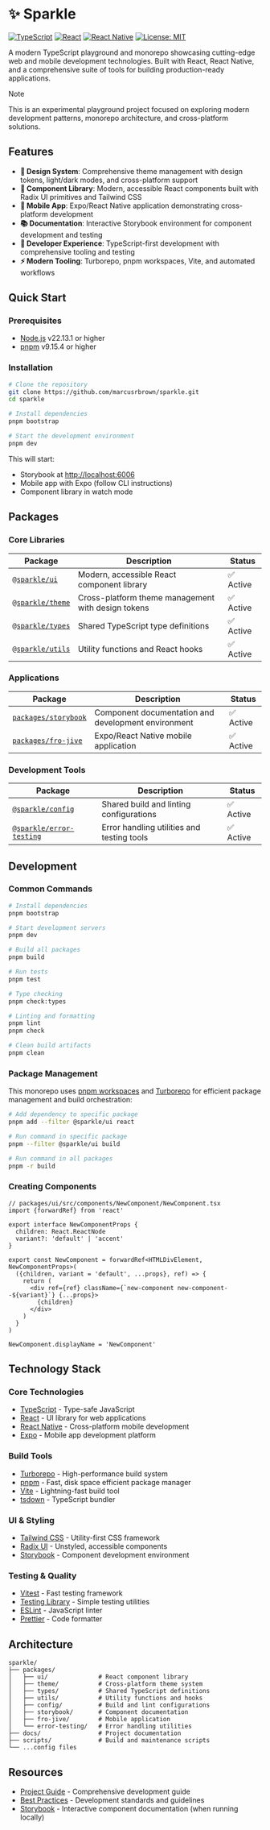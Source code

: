 # ✨ Sparkle

[![TypeScript](https://img.shields.io/badge/TypeScript-blue?style=for-the-badge&logo=typescript&logoColor=white)](https://www.typescriptlang.org) [![React](https://img.shields.io/badge/React-blue?style=for-the-badge&logo=react&logoColor=white)](https://reactjs.org) [![React Native](https://img.shields.io/badge/React%20Native-blue?style=for-the-badge&logo=react&logoColor=white)](https://reactnative.dev) [![License: MIT](https://img.shields.io/badge/License-MIT-yellow?style=for-the-badge)](https://opensource.org/licenses/MIT)

A modern TypeScript playground and monorepo showcasing cutting-edge web and mobile development technologies. Built with React, React Native, and a comprehensive suite of tools for building production-ready applications.

<!-- prettier-ignore-start -->
> [!NOTE]
> This is an experimental playground project focused on exploring modern development patterns, monorepo architecture, and cross-platform solutions.
<!-- prettier-ignore-end -->

## Features

- **🎨 Design System**: Comprehensive theme management with design tokens, light/dark modes, and cross-platform support
- **🧩 Component Library**: Modern, accessible React components built with Radix UI primitives and Tailwind CSS
- **📱 Mobile App**: Expo/React Native application demonstrating cross-platform development
- **📚 Documentation**: Interactive Storybook environment for component development and testing
- **🔧 Developer Experience**: TypeScript-first development with comprehensive tooling and testing
- **⚡ Modern Tooling**: Turborepo, pnpm workspaces, Vite, and automated workflows

## Quick Start

### Prerequisites

- [Node.js](https://nodejs.org) v22.13.1 or higher
- [pnpm](https://pnpm.io) v9.15.4 or higher

### Installation

```bash
# Clone the repository
git clone https://github.com/marcusrbrown/sparkle.git
cd sparkle

# Install dependencies
pnpm bootstrap

# Start the development environment
pnpm dev
```

This will start:

- Storybook at <http://localhost:6006>
- Mobile app with Expo (follow CLI instructions)
- Component library in watch mode

## Packages

### Core Libraries

| Package                              | Description                                        | Status    |
| ------------------------------------ | -------------------------------------------------- | --------- |
| [`@sparkle/ui`](./packages/ui)       | Modern, accessible React component library         | ✅ Active |
| [`@sparkle/theme`](./packages/theme) | Cross-platform theme management with design tokens | ✅ Active |
| [`@sparkle/types`](./packages/types) | Shared TypeScript type definitions                 | ✅ Active |
| [`@sparkle/utils`](./packages/utils) | Utility functions and React hooks                  | ✅ Active |

### Applications

| Package                                      | Description                                         | Status    |
| -------------------------------------------- | --------------------------------------------------- | --------- |
| [`packages/storybook`](./packages/storybook) | Component documentation and development environment | ✅ Active |
| [`packages/fro-jive`](./packages/fro-jive)   | Expo/React Native mobile application                | ✅ Active |

### Development Tools

| Package                                              | Description                                | Status    |
| ---------------------------------------------------- | ------------------------------------------ | --------- |
| [`@sparkle/config`](./packages/config)               | Shared build and linting configurations    | ✅ Active |
| [`@sparkle/error-testing`](./packages/error-testing) | Error handling utilities and testing tools | ✅ Active |

## Development

### Common Commands

```bash
# Install dependencies
pnpm bootstrap

# Start development servers
pnpm dev

# Build all packages
pnpm build

# Run tests
pnpm test

# Type checking
pnpm check:types

# Linting and formatting
pnpm lint
pnpm check

# Clean build artifacts
pnpm clean
```

### Package Management

This monorepo uses [pnpm workspaces](https://pnpm.io/workspaces) and [Turborepo](https://turbo.build) for efficient package management and build orchestration:

```bash
# Add dependency to specific package
pnpm add --filter @sparkle/ui react

# Run command in specific package
pnpm --filter @sparkle/ui build

# Run command in all packages
pnpm -r build
```

### Creating Components

```tsx
// packages/ui/src/components/NewComponent/NewComponent.tsx
import {forwardRef} from 'react'

export interface NewComponentProps {
  children: React.ReactNode
  variant?: 'default' | 'accent'
}

export const NewComponent = forwardRef<HTMLDivElement, NewComponentProps>(
  ({children, variant = 'default', ...props}, ref) => {
    return (
      <div ref={ref} className={`new-component new-component--${variant}`} {...props}>
        {children}
      </div>
    )
  }
)

NewComponent.displayName = 'NewComponent'
```

## Technology Stack

### Core Technologies

- [TypeScript](https://www.typescriptlang.org) - Type-safe JavaScript
- [React](https://reactjs.org) - UI library for web applications
- [React Native](https://reactnative.dev) - Cross-platform mobile development
- [Expo](https://expo.dev) - Mobile app development platform

### Build Tools

- [Turborepo](https://turbo.build) - High-performance build system
- [pnpm](https://pnpm.io) - Fast, disk space efficient package manager
- [Vite](https://vitejs.dev) - Lightning-fast build tool
- [tsdown](https://tsdown.vercel.app) - TypeScript bundler

### UI & Styling

- [Tailwind CSS](https://tailwindcss.com) - Utility-first CSS framework
- [Radix UI](https://www.radix-ui.com) - Unstyled, accessible components
- [Storybook](https://storybook.js.org) - Component development environment

### Testing & Quality

- [Vitest](https://vitest.dev) - Fast testing framework
- [Testing Library](https://testing-library.com) - Simple testing utilities
- [ESLint](https://eslint.org) - JavaScript linter
- [Prettier](https://prettier.io) - Code formatter

## Architecture

```text
sparkle/
├── packages/
│   ├── ui/              # React component library
│   ├── theme/           # Cross-platform theme system
│   ├── types/           # Shared TypeScript definitions
│   ├── utils/           # Utility functions and hooks
│   ├── config/          # Build and lint configurations
│   ├── storybook/       # Component documentation
│   ├── fro-jive/        # Mobile application
│   └── error-testing/   # Error handling utilities
├── docs/                # Project documentation
├── scripts/             # Build and maintenance scripts
└── ...config files
```

## Resources

- [Project Guide](./docs/project-guide.md) - Comprehensive development guide
- [Best Practices](./docs/best-practices-for-sparkle-development.md) - Development standards and guidelines
- [Storybook](http://localhost:6006) - Interactive component documentation (when running locally)
